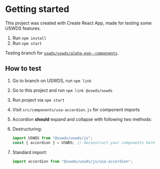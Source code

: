 # Getting started

This project was created with Create React App, made for testing some USWDS
features.

1. Run `npm install`
1. Run `npm start`

Testing branch for
[`uswds/uswds/alpha-esm--components`](https://github.com/uswds/uswds/pull/5091).

## How to test

1. Go to branch on USWDS, run `npm link`
2. Go to this project and run `npm link @uswds/uswds`
3. Run project via `npm start`
4. Visit `src/components/usa-accordion.js` for component imports
5. Accordion **should** expand and collapse with following two methods:
6. Destructuring:

   ```js
   import USWDS from "@uswds/uswds/js";
   const { accordion } = USWDS; // deconstruct your components here
   ```

7. Standard import:

   ```js
   import accordion from "@uswds/uswds/js/usa-accordion";
   ```
